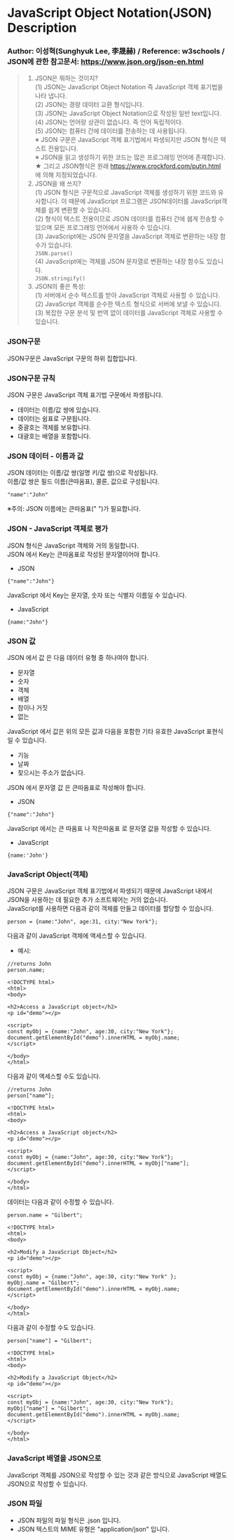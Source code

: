 # JavaScript Object Notation(JSON) Description
### Author: 이성혁(Sunghyuk Lee, 李晟赫) / Reference: w3schools / JSON에 관한 참고문서: https://www.json.org/json-en.html<br>
>1. JSON은 뭐하는 것이지?<br>
>(1) JSON는 JavaScript Object Notation 즉 JavaScript 객체 표기법을 나타 냅니다.<br>
>(2) JSON는 경량 데이터 교환 형식입니다.<br>
>(3) JSON는 JavaScript Object Notation으로 작성된 일반 text입니다.<br>
>(4) JSON는 언어랑 상관이 없습니다. 즉 언어 독립적이다.<br>
>(5) JSON는 컴퓨터 간에 데이터를 전송하는 데 사용됩니다.<br>
>※ JSON 구문은 JavaScript 객체 표기법에서 파생되지만 JSON 형식은 텍스트 전용입니다.<br>
>※ JSON을 읽고 생성하기 위한 코드는 많은 프로그래밍 언어에 존재합니다.<br>
>★ 그리고 JSON형식은 원래 https://www.crockford.com/putin.html 에 의해 지정되었습니다.<br>
>2. JSON을 왜 쓰지?<br>
>(1) JSON 형식은 구문적으로 JavaScript 객체를 생성하기 위한 코드와 유사합니다. 이 때문에 JavaScript 프로그램은 JSON데이터를 JavaScript객체를 쉽게 변환할 수 있습니다.<br>
>(2) 형식이 텍스트 전용이므로 JSON 데이터를 컴퓨터 간에 쉡게 전송할 수 있으며 모든 프로그래밍 언어에서 사용하 수 있습니다.<br>
>(3) JavaScript에는 JSON 문자열을 JavaScript 객체로 변환하는 내장 함수가 있습니다.<br>
>```JSON.parse()```<br>
>(4) JavaScript에는 객체를 JSON 문자열로 변환하는 내장 함수도 있습니다.<br>
>```JSON.stringify()```<br>
>3. JSON의 좋은 특성:<br>
>(1) 서버에서 순수 텍스트를 받아 JavaScript 객체로 사용할 수 있습니다.<br>
>(2) JavaScript 객체를 순수한 텍스트 형식으로 서버에 보낼 수 있습니다.<br>
>(3) 복잡한 구문 분석 및 번역 없이 데이터를 JavaScript 객체로 사용할 수 있습니다.<br>
### JSON구문
JSON구문은 JavaScript 구문의 하위 집합입니다.<br>
### JSON구문 규칙
JSON 구문은 JavaScript 객체 표기법 구문에서 파생됩니다.<br>
* 데이터는 이름/값 쌍에 있습니다.
* 데이터는 쉼표로 구분됩니다.
* 중괄호는 객체를 보유합니다.
* 대괄호는 배열을 포함합니다.
### JSON 데이터 - 이름과 값
JSON 데이터는 이름/값 쌍(일명 키/값 쌍)으로 작성됩니다.<br>
이름/값 쌍은 필드 이름(큰따옴표), 콜론, 값으로 구성됩니다.<br>
```
"name":"John"
```
※주의: JSON 이름에는 큰따옴표(" ")가 필요합니다.<br>
### JSON - JavaScript 객체로 평가
JSON 형식은 JavaScript 객체와 거의 동일합니다.<br>
JSON 에서 Key는 큰따옴표로 작성된 문자열이어야 합니다.<br>
* JSON
```
{"name":"John"}
```
JavaScript 에서 Key는 문자열, 숫자 또는 식별자 이름일 수 있습니다.<br>
* JavaScript
```
{name:"John"}
```
### JSON 값
JSON 에서 값 은 다음 데이터 유형 중 하나여야 합니다.<br>
* 문자열
* 숫자
* 객체
* 배열
* 참이나 거짓
* 없는

JavaScript 에서 값은 위의 모든 값과 다음을 포함한 기타 유효한 JavaScript 표현식일 수 있습니다.<br>
* 기능
* 날짜
* 찾으시는 주소가 없습니다.

JSON 에서 문자열 값 은 큰따옴표로 작성해야 합니다.<br>
* JSON
```
{"name":"John"}
```
JavaScript 에서는 큰 따옴표 나 작은따옴표 로 문자열 값을 작성할 수 있습니다.<br>
* JavaScript
```
{name:'John'}
```
### JavaScript Object(객체)
JSON 구문은 JavaScript 객체 표기법에서 파생되기 때문에 JavaScript 내에서 JSON을 사용하는 데 필요한 추가 소프트웨어는 거의 없습니다.<br>
JavaScript를 사용하면 다음과 같이 객체를 만들고 데이터를 할당할 수 있습니다.<br>
```
person = {name:"John", age:31, city:"New York"};
```
다음과 같이 JavaScript 객체에 액세스할 수 있습니다.<br>
* 예시:
```
//returns John
person.name;
```
```
<!DOCTYPE html>
<html>
<body>

<h2>Access a JavaScript object</h2>
<p id="demo"></p>

<script>
const myObj = {name:"John", age:30, city:"New York"};
document.getElementById("demo").innerHTML = myObj.name;
</script>

</body>
</html>
```
다음과 같이 액세스할 수도 있습니다.
```
//returns John
person["name"];
```
```
<!DOCTYPE html>
<html>
<body>

<h2>Access a JavaScript object</h2>
<p id="demo"></p>

<script>
const myObj = {name:"John", age:30, city:"New York"};
document.getElementById("demo").innerHTML = myObj["name"];
</script>

</body>
</html>
```
데이터는 다음과 같이 수정할 수 있습니다.
```
person.name = "Gilbert";
```
```
<!DOCTYPE html>
<html>
<body>

<h2>Modify a JavaScript Object</h2>
<p id="demo"></p>

<script>
const myObj = {name:"John", age:30, city:"New York" };
myObj.name = "Gilbert";
document.getElementById("demo").innerHTML = myObj.name;
</script>

</body>
</html>
```
다음과 같이 수정할 수도 있습니다.
```
person["name"] = "Gilbert";
```
```
<!DOCTYPE html>
<html>
<body>

<h2>Modify a JavaScript Object</h2>
<p id="demo"></p>

<script>
const myObj = {name:"John", age:30, city:"New York"};
myObj["name"] = "Gilbert";
document.getElementById("demo").innerHTML = myObj.name;
</script>

</body>
</html>
```
### JavaScript 배열을 JSON으로
JavaScript 객체를 JSON으로 작성할 수 있는 것과 같은 방식으로 JavaScript 배열도 JSON으로 작성할 수 있습니다.<br>
### JSON 파일
* JSON 파일의 파일 형식은 .json 입니다.
* JSON 텍스트의 MIME 유형은 "application/json" 입니다.

